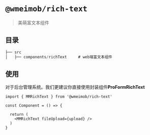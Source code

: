 # `@wmeimob/rich-text`

> 美萌富文本组件

## 目录

```js
├── src                   
│   ├── components/richText     # web端富文本组件

```

## 使用

对于后台管理系统。我们更建议你直接使用封装组件**ProFormRichText**

```tsx
import { MMRichText } from '@wmeimob/rich-text'

const Component = () => {

  return (
    <MMRichText fileUpload={upload} />
  )
}
```


